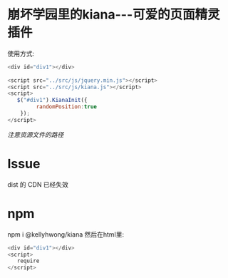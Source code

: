 # 崩坏学园里的kiana---可爱的页面精灵插件
使用方式:
```javascript
<div id="div1"></div>
   
<script src="../src/js/jquery.min.js"></script>
<script src="../src/js/kiana.js"></script>
<script>
   $("#div1").KianaInit({
         randomPosition:true
    });
</script>
```
*注意资源文件的路径*

# Issue
dist 的 CDN 已经失效

# npm
npm i @kellyhwong/kiana
然后在html里:
```javascript
<div id="div1"></div>
<script>
   require
</script>
```

